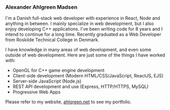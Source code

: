 ### Alexander Ahlgreen Madsen
I'm a Danish full-stack web developer with experience in React, Node and anything in between. I mainly specialize in web development, but I also enjoy developing C++ applications. I've been writing code for 8 years and I intend to continue for a long time. Recently graduated as a Web Developer from Roskilde Technical College in Denmark.

I have knowledge in many areas of web development, and even some outside of web development. Here are just some of the things I have worked with:
- OpenGL for C++ game engine development
- Client-side development (Modern HTML/CSS/JavaScript, ReactJS, EJS)
- Server-side JavaScript (Node.js)
- REST API development and use (Express, HTTP/HTTPS, MySQL)
- Progressive Web Apps

Please refer to my website, [ahlgreen.net](https://ahlgreen.net/) to see my portfolio.
